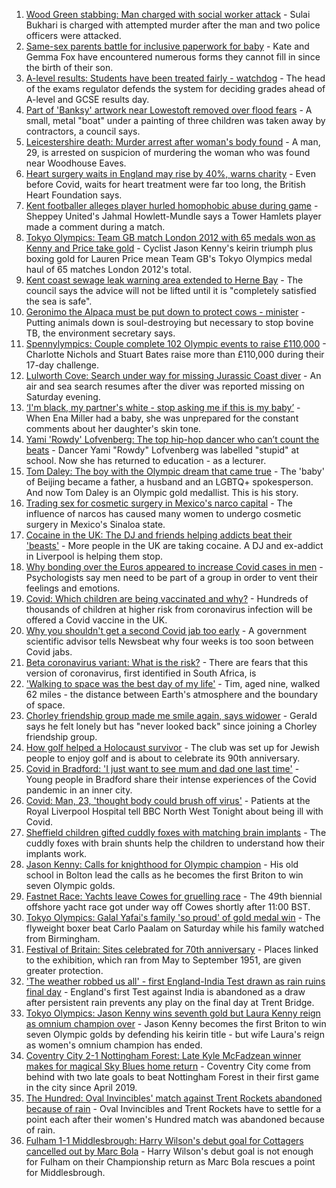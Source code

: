 1. [Wood Green stabbing: Man charged with social worker attack](https://www.bbc.co.uk/news/uk-england-london-58130078) - Sulai Bukhari is charged with attempted murder after the man and two police officers were attacked.
2. [Same-sex parents battle for inclusive paperwork for baby](https://www.bbc.co.uk/news/uk-england-devon-58071558) - Kate and Gemma Fox have encountered numerous forms they cannot fill in since the birth of their son.
3. [A-level results: Students have been treated fairly - watchdog](https://www.bbc.co.uk/news/education-58141518) - The head of the exams regulator defends the system for deciding grades ahead of A-level and GCSE results day.
4. [Part of 'Banksy' artwork near Lowestoft removed over flood fears](https://www.bbc.co.uk/news/uk-england-suffolk-58136413) - A small, metal "boat" under a painting of three children was taken away by contractors, a council says.
5. [Leicestershire death: Murder arrest after woman's body found](https://www.bbc.co.uk/news/uk-england-leicestershire-58138005) - A man, 29, is arrested on suspicion of murdering the woman who was found near Woodhouse Eaves.
6. [Heart surgery waits in England may rise by 40%, warns charity](https://www.bbc.co.uk/news/health-58141434) - Even before Covid, waits for heart treatment were far too long, the British Heart Foundation says.
7. [Kent footballer alleges player hurled homophobic abuse during game](https://www.bbc.co.uk/news/uk-england-kent-58136664) - Sheppey United's Jahmal Howlett-Mundle says a Tower Hamlets player made a comment during a match.
8. [Tokyo Olympics: Team GB match London 2012 with 65 medals won as Kenny and Price take gold](https://www.bbc.co.uk/sport/olympics/58125822) - Cyclist Jason Kenny's keirin triumph plus boxing gold for Lauren Price mean Team GB's Tokyo Olympics medal haul of 65 matches London 2012's total.
9. [Kent coast sewage leak warning area extended to Herne Bay](https://www.bbc.co.uk/news/uk-england-kent-58137677) - The council says the advice will not be lifted until it is "completely satisfied the sea is safe".
10. [Geronimo the Alpaca must be put down to protect cows - minister](https://www.bbc.co.uk/news/uk-england-gloucestershire-58133468) - Putting animals down is soul-destroying but necessary to stop bovine TB, the environment secretary says.
11. [Spennylympics: Couple complete 102 Olympic events to raise £110,000](https://www.bbc.co.uk/news/uk-england-bristol-58137819) - Charlotte Nichols and Stuart Bates raise more than £110,000 during their 17-day challenge.
12. [Lulworth Cove: Search under way for missing Jurassic Coast diver](https://www.bbc.co.uk/news/uk-england-dorset-58136616) - An air and sea search resumes after the diver was reported missing on Saturday evening.
13. [‘I'm black, my partner's white - stop asking me if this is my baby’](https://www.bbc.co.uk/news/stories-57897237) - When Ena Miller had a baby, she was unprepared for the constant comments about her daughter's skin tone.
14. [Yami 'Rowdy' Lofvenberg: The top hip-hop dancer who can’t count the beats](https://www.bbc.co.uk/news/stories-57905243) - Dancer Yami "Rowdy" Lofvenberg was labelled "stupid" at school. Now she has returned to education - as a lecturer.
15. [Tom Daley: The boy with the Olympic dream that came true](https://www.bbc.co.uk/sport/olympics/57968119) - The 'baby' of Beijing became a father, a husband and an LGBTQ+ spokesperson. And now Tom Daley is an Olympic gold medallist. This is his story.
16. [Trading sex for cosmetic surgery in Mexico's narco capital](https://www.bbc.co.uk/news/stories-57932216) - The influence of narcos has caused many women to undergo cosmetic surgery in Mexico's Sinaloa state.
17. [Cocaine in the UK: The DJ and friends helping addicts beat their 'beasts'](https://www.bbc.co.uk/news/uk-57733774) - More people in the UK are taking cocaine. A DJ and ex-addict in Liverpool is helping them stop.
18. [Why bonding over the Euros appeared to increase Covid cases in men](https://www.bbc.co.uk/news/health-58015593) - Psychologists say men need to be part of a group in order to vent their feelings and emotions.
19. [Covid: Which children are being vaccinated and why?](https://www.bbc.co.uk/news/health-57888429) - Hundreds of thousands of children at higher risk from coronavirus infection will be offered a Covid vaccine in the UK.
20. [Why you shouldn't get a second Covid jab too early](https://www.bbc.co.uk/news/newsbeat-57682233) - A government scientific advisor tells Newsbeat why four weeks is too soon between Covid jabs.
21. [Beta coronavirus variant: What is the risk?](https://www.bbc.co.uk/news/health-55534727) - There are fears that this version of coronavirus, first identified in South Africa, is
22. ['Walking to space was the best day of my life'](https://www.bbc.co.uk/news/uk-england-nottinghamshire-58071075) - Tim, aged nine, walked 62 miles - the distance between Earth's atmosphere and the boundary of space.
23. [Chorley friendship group made me smile again, says widower](https://www.bbc.co.uk/news/uk-england-lancashire-58106487) - Gerald says he felt lonely but has "never looked back" since joining a Chorley friendship group.
24. [How golf helped a Holocaust survivor](https://www.bbc.co.uk/news/uk-england-manchester-58129539) - The club was set up for Jewish people to enjoy golf and is about to celebrate its 90th anniversary.
25. [Covid in Bradford: 'I just want to see mum and dad one last time'](https://www.bbc.co.uk/news/uk-england-leeds-58115377) - Young people in Bradford share their intense experiences of the Covid pandemic in an inner city.
26. [Covid: Man, 23, 'thought body could brush off virus'](https://www.bbc.co.uk/news/uk-england-merseyside-58121193) - Patients at the Royal Liverpool Hospital tell BBC North West Tonight about being ill with Covid.
27. [Sheffield children gifted cuddly foxes with matching brain implants](https://www.bbc.co.uk/news/uk-england-south-yorkshire-58137829) - The cuddly foxes with brain shunts help the children to understand how their implants work.
28. [Jason Kenny: Calls for knighthood for Olympic champion](https://www.bbc.co.uk/news/uk-england-manchester-58136944) - His old school in Bolton lead the calls as he becomes the first Briton to win seven Olympic golds.
29. [Fastnet Race: Yachts leave Cowes for gruelling race](https://www.bbc.co.uk/news/uk-england-hampshire-58129522) - The 49th biennial offshore yacht race got under way off Cowes shortly after 11:00 BST.
30. [Tokyo Olympics: Galal Yafai's family 'so proud' of gold medal win](https://www.bbc.co.uk/news/uk-england-birmingham-58136583) - The flyweight boxer beat Carlo Paalam on Saturday while his family watched from Birmingham.
31. [Festival of Britain: Sites celebrated for 70th anniversary](https://www.bbc.co.uk/news/uk-england-london-58076088) - Places linked to the exhibition, which ran from May to September 1951, are given greater protection.
32. ['The weather robbed us all' - first England-India Test drawn as rain ruins final day](https://www.bbc.co.uk/sport/cricket/58137389) - England's first Test against India is abandoned as a draw after persistent rain prevents any play on the final day at Trent Bridge.
33. [Tokyo Olympics: Jason Kenny wins seventh gold but Laura Kenny reign as omnium champion over](https://www.bbc.co.uk/sport/olympics/58133154) - Jason Kenny becomes the first Briton to win seven Olympic golds by defending his keirin title - but wife Laura's reign as women's omnium champion has ended.
34. [Coventry City 2-1 Nottingham Forest: Late Kyle McFadzean winner makes for magical Sky Blues home return](https://www.bbc.co.uk/sport/football/58044188) - Coventry City come from behind with two late goals to beat Nottingham Forest in their first game in the city since April 2019.
35. [The Hundred: Oval Invincibles' match against Trent Rockets abandoned because of rain](https://www.bbc.co.uk/sport/cricket/58139164) - Oval Invincibles and Trent Rockets have to settle for a point each after their women's Hundred match was abandoned because of rain.
36. [Fulham 1-1 Middlesbrough: Harry Wilson's debut goal for Cottagers cancelled out by Marc Bola](https://www.bbc.co.uk/sport/football/58044189) - Harry Wilson's debut goal is not enough for Fulham on their Championship return as Marc Bola rescues a point for Middlesbrough.
